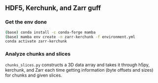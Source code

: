 ## HDF5, Kerchunk, and Zarr guff

### Get the env done

```bash
(base) conda install -c conda-forge mamba
(base) mamba env create -n zarr-kerchunk -f environment.yml
conda activate zarr-kerchunk
```

### Analyze chunks and slices

`chunks_slices.py` constructs a 3D data array and takes it through h5py, kerchunk, and Zarr
each time getting information (byte offsets and sizes) for chunks and given slices.
